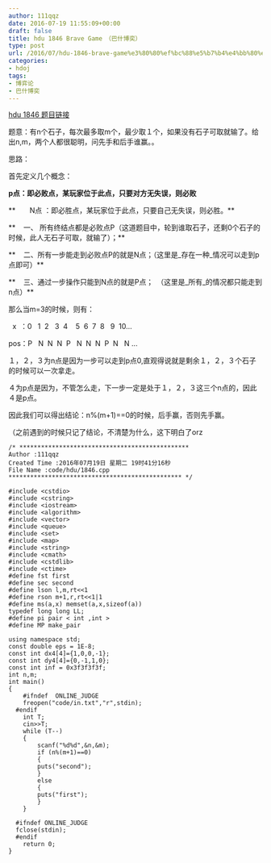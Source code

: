 ```yaml
---
author: 111qqz
date: 2016-07-19 11:55:09+00:00
draft: false
title: hdu 1846 Brave Game　（巴什博奕）
type: post
url: /2016/07/hdu-1846-brave-game%e3%80%80%ef%bc%88%e5%b7%b4%e4%bb%80%e5%8d%9a%e5%a5%95%ef%bc%89/
categories:
- hdoj
tags:
- 博弈论
- 巴什博奕
---
```


[hdu 1846 题目链接](http://acm.hdu.edu.cn/showproblem.php?pid=1846)

题意：有n个石子，每次最多取m个，最少取１个，如果没有石子可取就输了。给出n,m，两个人都很聪明，问先手和后手谁赢。。



思路：

首先定义几个概念：

**p点：即必败点，某玩家位于此点，只要对方无失误，则必败**

**　　N点 ：即必胜点，某玩家位于此点，只要自己无失误，则必胜。**



**    一、 所有终结点都是必败点P（这道题目中，轮到谁取石子，还剩0个石子的时候，此人无石子可取，就输了）；**

**    二、所有一步能走到必败点P的就是N点；（这里是_存在一种_情况可以走到p点即可）**

**    三、通过一步操作只能到N点的就是P点；　（这里是_所有_的情况都只能走到n点）**

那么当m=3的时候，则有：

  x  ：0   1  2   3  4    5  6  7  8   9  10...

pos：P   N  N  N  P   N  N  N  P  N   N ...

１，２，３为n点是因为一步可以走到p点0,直观得说就是剩余１，２，３个石子的时候可以一次拿走。

４为p点是因为，不管怎么走，下一步一定是处于１，２，３这三个n点的，因此４是p点。



因此我们可以得出结论：n%(m+1)==0的时候，后手赢，否则先手赢。

（之前遇到的时候只记了结论，不清楚为什么，这下明白了orz









    
    /* ***********************************************
    Author :111qqz
    Created Time :2016年07月19日 星期二 19时41分16秒
    File Name :code/hdu/1846.cpp
    ************************************************ */
    
    #include <cstdio>
    #include <cstring>
    #include <iostream>
    #include <algorithm>
    #include <vector>
    #include <queue>
    #include <set>
    #include <map>
    #include <string>
    #include <cmath>
    #include <cstdlib>
    #include <ctime>
    #define fst first
    #define sec second
    #define lson l,m,rt<<1
    #define rson m+1,r,rt<<1|1
    #define ms(a,x) memset(a,x,sizeof(a))
    typedef long long LL;
    #define pi pair < int ,int >
    #define MP make_pair
    
    using namespace std;
    const double eps = 1E-8;
    const int dx4[4]={1,0,0,-1};
    const int dy4[4]={0,-1,1,0};
    const int inf = 0x3f3f3f3f;
    int n,m;
    int main()
    {
    	#ifndef  ONLINE_JUDGE 
    	freopen("code/in.txt","r",stdin);
      #endif
    	int T;
    	cin>>T;
    	while (T--)
    	{
    	    scanf("%d%d",&n,&m);
    	    if (n%(m+1)==0)
    	    {
    		puts("second");
    	    }
    	    else
    	    {
    		puts("first");
    	    }
    	}
    
      #ifndef ONLINE_JUDGE  
      fclose(stdin);
      #endif
        return 0;
    }
    



